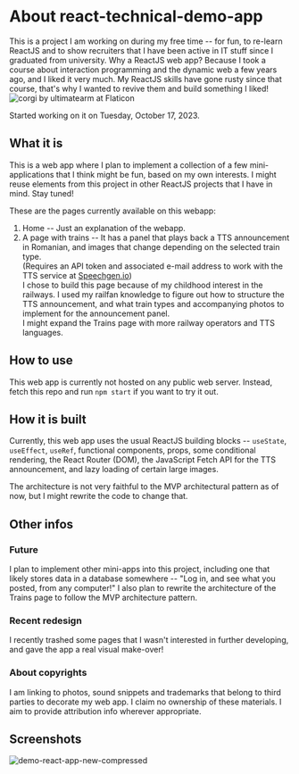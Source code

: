# About react-technical-demo-app
This is a project I am working on during my free time -- for fun, to re-learn ReactJS and to show recruiters that I have been active in IT stuff since I graduated from university.
Why a ReactJS web app? Because I took a course about interaction programming and the dynamic web a few years ago, and I liked it very much. My ReactJS skills have gone rusty since that course, that's why I wanted to revive them and build something I liked! ![corgi by ultimatearm at Flaticon](https://github.com/green-blue-couchette/react-technical-demo-app/assets/22916435/da3ee092-6df9-44ae-938a-4aed1fd65263)

Started working on it on Tuesday, October 17, 2023.

## What it is
This is a web app where I plan to implement a collection of a few mini-applications that I think might be fun, based on my own interests. I might reuse elements from this project in other ReactJS projects that I have in mind. Stay tuned!

These are the pages currently available on this webapp:
1) Home -- Just an explanation of the webapp.
2) A page with trains -- It has a panel that plays back a TTS announcement in Romanian, and images that change depending on the selected train type.\
(Requires an API token and associated e-mail address to work with the TTS service at [Speechgen.io](https://speechgen.io/)) \
I chose to build this page because of my childhood interest in the railways. I used my railfan knowledge to figure out how to structure the TTS announcement, and what train types and accompanying photos to implement for the announcement panel.\
I might expand the Trains page with more railway operators and TTS languages.


## How to use
This web app is currently not hosted on any public web server. Instead, fetch this repo and run `npm start` if you want to try it out.


## How it is built
Currently, this web app uses the usual ReactJS building blocks -- `useState`, `useEffect`, `useRef`, functional components, props, some conditional rendering, the React Router (DOM), the JavaScript Fetch API for the TTS announcement, and lazy loading of certain large images.

The architecture is not very faithful to the MVP architectural pattern as of now, but I might rewrite the code to change that.


## Other infos
### Future
I plan to implement other mini-apps into this project, including one that likely stores data in a database somewhere -- "Log in, and see what you posted, from any computer!"
I also plan to rewrite the architecture of the Trains page to follow the MVP architecture pattern.

### Recent redesign
I recently trashed some pages that I wasn't interested in further developing, and gave the app a real visual make-over!

### About copyrights
I am linking to photos, sound snippets and trademarks that belong to third parties to decorate my web app. I claim no ownership of these materials. I aim to provide attribution info wherever appropriate.

## Screenshots
![demo-react-app-new-compressed](https://github.com/green-blue-couchette/react-technical-demo-app/assets/22916435/773addcd-53a0-4e2c-9bd2-939608868132)

